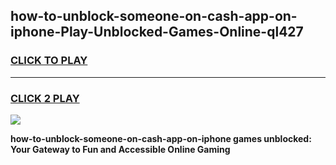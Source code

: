 
## how-to-unblock-someone-on-cash-app-on-iphone-Play-Unblocked-Games-Online-ql427
<h3>
<a href="https://premium76.site?title=how-to-unblock-someone-on-cash-app-on-iphone&ref=25A">CLICK TO PLAY</a></h3>
<hr>

<h3>
<a href="https://premium76.site?title=how-to-unblock-someone-on-cash-app-on-iphone&ref=25A">CLICK 2 PLAY</a>
  
</h3>

<a href="https://premium76.site?title=how-to-unblock-someone-on-cash-app-on-iphone&ref=25A"><img src="https://clearcache.store/games.png"></a>


**how-to-unblock-someone-on-cash-app-on-iphone games unblocked: Your Gateway to Fun and Accessible Online Gaming**
